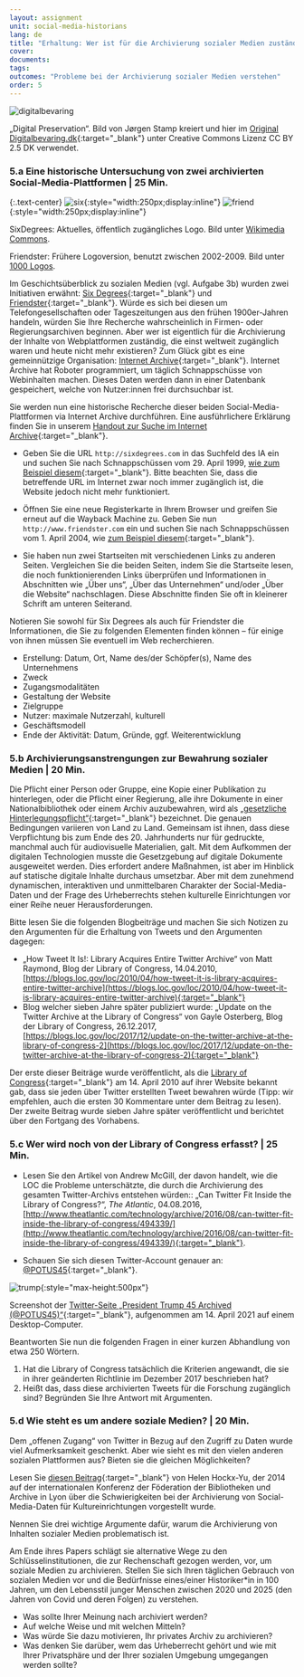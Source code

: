 ```yaml
---
layout: assignment
unit: social-media-historians
lang: de
title: "Erhaltung: Wer ist für die Archivierung sozialer Medien zuständig?"
cover:
documents:
tags:
outcomes: "Probleme bei der Archivierung sozialer Medien verstehen"
order: 5
---
```


![digitalbevaring](../../../assets/images/social-media/digitalbevaring.png)

„Digital Preservation“. Bild von Jørgen Stamp kreiert und hier im [Original Digitalbevaring.dk](https://digitalbevaring.dk/illustration/){:target="_blank"} unter Creative Commons Lizenz CC BY 2.5 DK verwendet.

<!-- more -->
<!-- briefing-student -->

### 5.a Eine historische Untersuchung von zwei archivierten Social-Media-Plattformen | 25 Min.
<!-- section-contents -->

{:.text-center}
![six](../../../assets/images/social-media/six.png){:style="width:250px;display:inline"}
![friend](../../../assets/images/social-media/friend.png){:style="width:250px;display:inline"}

SixDegrees: Aktuelles, öffentlich zugängliches Logo. Bild unter [Wikimedia Commons](https://commons.wikimedia.org/wiki/File:SixDegrees.com_logo.png).

Friendster: Frühere Logoversion, benutzt zwischen 2002-2009. Bild unter [1000 Logos](https://1000logos.net/wp-content/uploads/2021/04/Friendster-Logo-2002.png).

Im Geschichtsüberblick zu sozialen Medien (vgl. Aufgabe 3b) wurden zwei Initiativen erwähnt: [Six Degrees](http://sixdegrees.com){:target="_blank"} und [Friendster](http://www.friendster.com){:target="_blank"}. Würde es sich bei diesen um Telefongesellschaften oder Tageszeitungen aus den frühen 1900er-Jahren handeln, würden Sie Ihre Recherche wahrscheinlich in Firmen- oder Regierungsarchiven beginnen. Aber wer ist eigentlich für die Archivierung der Inhalte von Webplattformen zuständig, die einst weltweit zugänglich waren und heute nicht mehr existieren? Zum Glück gibt es eine gemeinnützige Organisation: [Internet Archive](https://web.archive.org/){:target="_blank"}. Internet Archive hat Roboter programmiert, um täglich Schnappschüsse von Webinhalten machen. Dieses Daten werden dann in einer Datenbank gespeichert, welche von Nutzer:innen frei durchsuchbar ist.

Sie werden nun eine historische Recherche dieser beiden Social-Media-Plattformen via Internet Archive durchführen. 
Eine ausführlichere Erklärung finden Sie in unserem [Handout zur Suche im Internet Archive](https://ranke2.uni.lu/assets/pdf/wayback-machine-interface.pdf){:target="_blank"}.


- Geben Sie die URL `http://sixdegrees.com` in das Suchfeld des IA ein und suchen Sie nach Schnappschüssen vom 29. April 1999, [wie zum Beispiel diesem](https://web.archive.org/web/19990428073521/http://www.sixdegrees.com/){:target="_blank"}. Bitte beachten Sie, dass die betreffende URL im Internet zwar noch immer zugänglich ist, die Website jedoch nicht mehr funktioniert.

- Öffnen Sie eine neue Registerkarte in Ihrem Browser und greifen Sie erneut auf die Wayback Machine zu. Geben Sie nun `http://www.friendster.com` ein und suchen Sie nach Schnappschüssen vom 1. April 2004, wie [zum Beispiel diesem](https://web.archive.org/web/20040401183007/http://friendster.com/info/moreinfo.jsp){:target="_blank"}.

- Sie haben nun zwei Startseiten mit verschiedenen Links zu anderen Seiten. Vergleichen Sie die beiden Seiten, indem Sie die Startseite lesen, die noch funktionierenden Links überprüfen und Informationen in Abschnitten wie „Über uns“, „Über das Unternehmen“ und/oder „Über die Website“ nachschlagen. Diese Abschnitte finden Sie oft in kleinerer Schrift am unteren Seiterand.

Notieren Sie sowohl für Six Degrees als auch für Friendster die Informationen, die Sie zu folgenden Elementen finden können – für einige von ihnen müssen Sie eventuell im Web recherchieren.
- Erstellung: Datum, Ort, Name des/der Schöpfer(s), Name des Unternehmens
- Zweck
- Zugangsmodalitäten
- Gestaltung der Website
- Zielgruppe
- Nutzer: maximale Nutzerzahl, kulturell
- Geschäftsmodell
- Ende der Aktivität: Datum, Gründe, ggf. Weiterentwicklung

<!-- section -->

### 5.b Archivierungsanstrengungen zur Bewahrung sozialer Medien | 20 Min.
  <!-- section-contents -->
Die Pflicht einer Person oder Gruppe, eine Kopie einer Publikation zu hinterlegen, oder die Pflicht einer Regierung, alle ihre Dokumente in einer Nationalbibliothek oder einem Archiv auzubewahren, wird als [„gesetzliche Hinterlegungspflicht“](https://www.ifla.org/book/export/html/8302){:target="_blank"} bezeichnet. Die genauen Bedingungen variieren von Land zu Land. Gemeinsam ist ihnen, dass diese Verpflichtung bis zum Ende des 20. Jahrhunderts nur für gedruckte, manchmal auch für audiovisuelle Materialien, galt. Mit dem Aufkommen der digitalen Technologien musste die Gesetzgebung auf digitale Dokumente ausgeweitet werden. Dies erfordert andere Maßnahmen, ist aber im Hinblick auf statische digitale Inhalte durchaus umsetzbar. Aber mit dem zunehmend dynamischen, interaktiven und unmittelbaren Charakter der Social-Media-Daten und der Frage des Urheberrechts stehen kulturelle Einrichtungen vor einer Reihe neuer Herausforderungen.
<!--
Werfen wir nun einen kurzen Blick auf [Twitter](https://en.wikipedia.org/wiki/Twitter){:target="_blank"}, den Sie [später](https://ranke2.uni.lu/de/u/social-media-historians/#assignment-07-twitterascasestudy.de) weiter unten noch vertiefen können. 
-->

Bitte lesen Sie die folgenden Blogbeiträge und machen Sie sich Notizen zu den Argumenten für die Erhaltung von Tweets und den Argumenten dagegen:
- „How Tweet It Is!: Library Acquires Entire Twitter Archive“ von Matt Raymond, Blog der Library of Congress, 14.04.2010, [https://blogs.loc.gov/loc/2010/04/how-tweet-it-is-library-acquires-entire-twitter-archive](https://blogs.loc.gov/loc/2010/04/how-tweet-it-is-library-acquires-entire-twitter-archive){:target="_blank"}
- Blog welcher sieben Jahre später publiziert wurde: „Update on the Twitter Archive at the Library of Congress“ von Gayle Osterberg, Blog der Library of Congress, 26.12.2017, [https://blogs.loc.gov/loc/2017/12/update-on-the-twitter-archive-at-the-library-of-congress-2](https://blogs.loc.gov/loc/2017/12/update-on-the-twitter-archive-at-the-library-of-congress-2){:target="_blank"} 

Der erste dieser Beiträge wurde veröffentlicht, als die [Library of Congress](https://www.loc.gov/){:target="_blank"} am 14. April 2010 auf ihrer Website bekannt gab, dass sie jeden über Twitter erstellten Tweet bewahren würde (Tipp: wir empfehlen, auch die ersten 30 Kommentare unter dem Beitrag zu lesen). Der zweite Beitrag wurde sieben Jahre später veröffentlicht und berichtet über den Fortgang des Vorhabens.

<!-- section -->

### 5.c Wer wird noch von der Library of Congress erfasst? | 25 Min. 
 <!-- section-contents -->

- Lesen Sie den Artikel von Andrew McGill, der davon handelt, wie die LOC die Probleme unterschätzte, die durch die Archivierung des gesamten Twitter-Archivs entstehen würden:: „Can Twitter Fit Inside the Library of Congress?“, *The Atlantic*, 04.08.2016, [http://www.theatlantic.com/technology/archive/2016/08/can-twitter-fit-inside-the-library-of-congress/494339/](http://www.theatlantic.com/technology/archive/2016/08/can-twitter-fit-inside-the-library-of-congress/494339/){:target="_blank"}.

- Schauen Sie sich diesen Twitter-Account genauer an: [@POTUS45](https://twitter.com/POTUS45){:target="_blank"}.

![trump](../../../assets/images/social-media/trump.png){:style="max-height:500px"}

Screenshot der [Twitter-Seite „President Trump 45 Archived (@POTUS45)“](https://twitter.com/POTUS45){:target="_blank"}, aufgenommen am 14. April 2021 auf einem Desktop-Computer.

Beantworten Sie nun die folgenden Fragen in einer kurzen Abhandlung von etwa 250 Wörtern.

1.  Hat die Library of Congress tatsächlich die Kriterien angewandt, die sie in ihrer geänderten Richtlinie im Dezember 2017 beschrieben hat?
2.  Heißt das, dass diese archivierten Tweets für die Forschung zugänglich sind? Begründen Sie Ihre Antwort mit Argumenten.


<!-- section -->

### 5.d Wie steht es um andere soziale Medien? | 20 Min. 
 <!-- section-contents -->

Dem „offenen Zugang“ von Twitter in Bezug auf den Zugriff zu Daten wurde viel Aufmerksamkeit geschenkt. Aber wie sieht es mit den vielen anderen sozialen Plattformen aus? Bieten sie die gleichen Möglichkeiten?

Lesen Sie [diesen Beitrag](http://library.ifla.org/999/1/107-hockxyu-en.pdf){:target="_blank"} von Helen Hockx-Yu, der 2014 auf der internationalen Konferenz der Föderation der Bibliotheken und Archive in Lyon über die Schwierigkeiten bei der Archivierung von Social-Media-Daten für Kultureinrichtungen vorgestellt wurde. 

Nennen Sie drei wichtige Argumente dafür, warum die Archivierung von Inhalten sozialer Medien problematisch ist.

Am Ende ihres Papers schlägt sie alternative Wege zu den Schlüsselinstitutionen, die zur Rechenschaft gezogen werden, vor, um soziale Medien zu archivieren. Stellen Sie sich Ihren täglichen Gebrauch von sozialen Medien vor und die Bedürfnisse eines/einer Historiker*in in 100 Jahren, um den Lebensstil junger Menschen zwischen 2020 und 2025 (den Jahren von Covid und deren Folgen) zu verstehen.
- Was sollte Ihrer Meinung nach archiviert werden?
- Auf welche Weise und mit welchen Mitteln?
- Was würde Sie dazu motivieren, Ihr privates Archiv zu archivieren?
- Was denken Sie darüber, wem das Urheberrecht gehört und wie mit Ihrer Privatsphäre und der Ihrer sozialen Umgebung umgegangen werden sollte?


<!-- briefing-teacher -->
